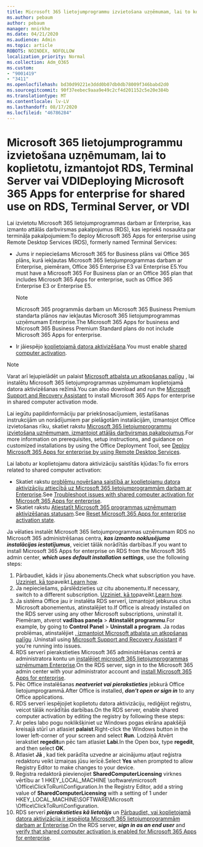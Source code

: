 ```yaml
---
title: Microsoft 365 lietojumprogrammu izvietošana uzņēmumam, lai to koplietotu, izmantojot RDS, Terminal Server vai VDI
ms.author: pebaum
author: pebaum
manager: mnirkhe
ms.date: 04/21/2020
ms.audience: Admin
ms.topic: article
ROBOTS: NOINDEX, NOFOLLOW
localization_priority: Normal
ms.collection: Adm_O365
ms.custom:
- "9001419"
- "3411"
ms.openlocfilehash: bd30d99221e3ddd0b07db0db78009f346babd2d0
ms.sourcegitcommit: 90f37eebec9aaa9e49c2cf4d201152c5e20e384b
ms.translationtype: MT
ms.contentlocale: lv-LV
ms.lasthandoff: 08/17/2020
ms.locfileid: "46786284"
---
```

# <a name="deploying-microsoft-365-apps-for-enterprise-for-shared-use-on-rds-terminal-server-or-vdi"></a><span data-ttu-id="93c31-102">Microsoft 365 lietojumprogrammu izvietošana uzņēmumam, lai to koplietotu, izmantojot RDS, Terminal Server vai VDI</span><span class="sxs-lookup"><span data-stu-id="93c31-102">Deploying Microsoft 365 Apps for enterprise for shared use on RDS, Terminal Server, or VDI</span></span>

<span data-ttu-id="93c31-103">Lai izvietotu Microsoft 365 lietojumprogrammas darbam ar Enterprise, kas izmanto attālās darbvirsmas pakalpojumus (RDS), kas iepriekš nosaukta par termināļa pakalpojumiem:</span><span class="sxs-lookup"><span data-stu-id="93c31-103">To deploy Microsoft 365 Apps for enterprise using Remote Desktop Services (RDS), formerly named Terminal Services:</span></span>
- <span data-ttu-id="93c31-104">Jums ir nepieciešams Microsoft 365 for Business plāns vai Office 365 plāns, kurā iekļautas Microsoft 365 lietojumprogrammas darbam ar Enterprise, piemēram, Office 365 Enterprise E3 vai Enterprise E5.</span><span class="sxs-lookup"><span data-stu-id="93c31-104">You must have a Microsoft 365 For Business plan or an Office 365 plan that includes Microsoft 365 Apps for enterprise, such as Office 365 Enterprise E3 or Enterprise E5.</span></span>
   > [!NOTE] 
   > <span data-ttu-id="93c31-105">Microsoft 365 programmās darbam un Microsoft 365 Business Premium standarta plānos nav iekļautas Microsoft 365 lietojumprogrammas uzņēmumam Enterprise.</span><span class="sxs-lookup"><span data-stu-id="93c31-105">The Microsoft 365 Apps for business and Microsoft 365 Business Premium Standard plans do not include Microsoft 365 Apps for enterprise.</span></span>
- <span data-ttu-id="93c31-106">Ir jāiespējo [koplietojamā datora aktivizēšana](https://docs.microsoft.com/DeployOffice/overview-shared-computer-activation).</span><span class="sxs-lookup"><span data-stu-id="93c31-106">You must enable [shared computer activation](https://docs.microsoft.com/DeployOffice/overview-shared-computer-activation).</span></span>

> [!NOTE]
> <span data-ttu-id="93c31-107">Varat arī lejupielādēt un palaist [Microsoft atbalsta un atkopšanas palīgu](https://aka.ms/SaRA_OfficeSCA_M365Portal) , lai instalētu Microsoft 365 lietojumprogrammas uzņēmumam koplietojamā datora aktivizēšanas režīmā.</span><span class="sxs-lookup"><span data-stu-id="93c31-107">You can also download and run the [Microsoft Support and Recovery Assistant](https://aka.ms/SaRA_OfficeSCA_M365Portal) to install Microsoft 365 Apps for enterprise in shared computer activation mode.</span></span>

<span data-ttu-id="93c31-108">Lai iegūtu papildinformāciju par priekšnosacījumiem, iestatīšanas instrukcijām un norādījumiem par pielāgotām instalācijām, izmantojot Office izvietošanas rīku, skatiet rakstu [Microsoft 365 lietojumprogrammu izvietošana uzņēmumam, izmantojot attālās darbvirsmas pakalpojumus](https://docs.microsoft.com/DeployOffice/deploy-microsoft-365-apps-remote-desktop-services).</span><span class="sxs-lookup"><span data-stu-id="93c31-108">For more information on prerequisites, setup instructions, and guidance on customized installations by using the Office Deployment Tool, see [Deploy Microsoft 365 Apps for enterprise by using Remote Desktop Services](https://docs.microsoft.com/DeployOffice/deploy-microsoft-365-apps-remote-desktop-services).</span></span>

<span data-ttu-id="93c31-109">Lai labotu ar koplietojamu datora aktivizāciju saistītās kļūdas:</span><span class="sxs-lookup"><span data-stu-id="93c31-109">To fix errors related to shared computer activation:</span></span>
- <span data-ttu-id="93c31-110">Skatiet rakstu [problēmu novēršana saistībā ar koplietojamu datora aktivizāciju attiecībā uz Microsoft 365 lietojumprogrammām darbam ar Enterprise](https://docs.microsoft.com/DeployOffice/troubleshoot-shared-computer-activation).</span><span class="sxs-lookup"><span data-stu-id="93c31-110">See [Troubleshoot issues with shared computer activation for Microsoft 365 Apps for enterprise](https://docs.microsoft.com/DeployOffice/troubleshoot-shared-computer-activation).</span></span>
- <span data-ttu-id="93c31-111">Skatiet rakstu [Atiestatīt Microsoft 365 programmas uzņēmumam aktivizēšanas statusam](https://go.microsoft.com/fwlink/?linkid=2109218).</span><span class="sxs-lookup"><span data-stu-id="93c31-111">See [Reset Microsoft 365 Apps for enterprise activation state](https://go.microsoft.com/fwlink/?linkid=2109218).</span></span>

<span data-ttu-id="93c31-112">Ja vēlaties instalēt Microsoft 365 lietojumprogrammas uzņēmumam RDS no Microsoft 365 administrēšanas centra, ***kas izmanto noklusējuma instalācijas iestatījumus***, veiciet tālāk norādītās darbības.</span><span class="sxs-lookup"><span data-stu-id="93c31-112">If you want to install Microsoft 365 Apps for enterprise on RDS from the Microsoft 365 admin center, ***which uses default installation settings***, use the following steps:</span></span>

1.    <span data-ttu-id="93c31-113">Pārbaudiet, kāds ir jūsu abonements.</span><span class="sxs-lookup"><span data-stu-id="93c31-113">Check what subscription you have.</span></span> <span data-ttu-id="93c31-114">[Uzziniet, kā to](https://docs.microsoft.com/microsoft-365/admin/admin-overview/what-subscription-do-i-have)paveikt.</span><span class="sxs-lookup"><span data-stu-id="93c31-114">[Learn how](https://docs.microsoft.com/microsoft-365/admin/admin-overview/what-subscription-do-i-have).</span></span>
2.    <span data-ttu-id="93c31-115">Ja nepieciešams, pārslēdzieties uz citu abonementu.</span><span class="sxs-lookup"><span data-stu-id="93c31-115">If necessary, switch to a different subscription.</span></span> <span data-ttu-id="93c31-116">[Uzziniet, kā to](https://docs.microsoft.com/microsoft-365/commerce/subscriptions/switch-to-a-different-plan)paveikt.</span><span class="sxs-lookup"><span data-stu-id="93c31-116">[Learn how](https://docs.microsoft.com/microsoft-365/commerce/subscriptions/switch-to-a-different-plan).</span></span>
3.    <span data-ttu-id="93c31-117">Ja sistēma Office jau ir instalēta RDS serverī, izmantojot jebkurus citus Microsoft abonementus, atinstalējiet to.</span><span class="sxs-lookup"><span data-stu-id="93c31-117">If Office is already installed on the RDS server using any other Microsoft subscriptions, uninstall it.</span></span> <span data-ttu-id="93c31-118">Piemēram, atverot **vadības paneļa**  >  **Atinstalēt programmu**.</span><span class="sxs-lookup"><span data-stu-id="93c31-118">For example, by going to **Control Panel** > **Uninstall a program**.</span></span> <span data-ttu-id="93c31-119">Ja rodas problēmas, atinstalējiet [, izmantojot Microsoft atbalsta un atkopšanas palīgu](https://aka.ms/SARA-OfficeUninstall-Alchemy) .</span><span class="sxs-lookup"><span data-stu-id="93c31-119">Uninstall using [Microsoft Support and Recovery Assistant](https://aka.ms/SARA-OfficeUninstall-Alchemy) if you're running into issues.</span></span>
4.    <span data-ttu-id="93c31-120">RDS serverī pierakstieties Microsoft 365 administrēšanas centrā ar administratora kontu un [instalējiet microsoft 365 lietojumprogrammas uzņēmumam Enterprise](https://portal.office.com/OLS/MySoftware.aspx).</span><span class="sxs-lookup"><span data-stu-id="93c31-120">On the RDS server, sign in to the Microsoft 365 admin center with your administrator account and [install Microsoft 365 Apps for enterprise](https://portal.office.com/OLS/MySoftware.aspx).</span></span>
5.    <span data-ttu-id="93c31-121">Pēc Office instalēšanas ***neatveriet vai pierakstieties*** jebkurā Office lietojumprogrammā.</span><span class="sxs-lookup"><span data-stu-id="93c31-121">After Office is installed, ***don't open or sign in*** to any Office applications.</span></span>
6.    <span data-ttu-id="93c31-122">RDS serverī iespējojiet koplietotu datora aktivizāciju, rediģējot reģistru, veicot tālāk norādītās darbības.</span><span class="sxs-lookup"><span data-stu-id="93c31-122">On the RDS server, enable shared computer activation by editing the registry by following these steps:</span></span>
   1. <span data-ttu-id="93c31-123">Ar peles labo pogu noklikšķiniet uz Windows pogas ekrāna apakšējā kreisajā stūrī un atlasiet **palaist**.</span><span class="sxs-lookup"><span data-stu-id="93c31-123">Right-click the Windows button in the lower left-corner of your screen and select **Run**.</span></span> <span data-ttu-id="93c31-124">Lodziņā Atvērt ierakstiet **regedit**un pēc tam atlasiet **Labi**.</span><span class="sxs-lookup"><span data-stu-id="93c31-124">In the Open box, type **regedit**, and then select **OK**.</span></span>
   2. <span data-ttu-id="93c31-125">Atlasiet **Jā** , kad tiek parādīta uzvedne ar aicinājumu atļaut reģistra redaktoru veikt izmaiņas jūsu ierīcē.</span><span class="sxs-lookup"><span data-stu-id="93c31-125">Select **Yes** when prompted to allow Registry Editor to make changes to your device.</span></span>
   3. <span data-ttu-id="93c31-126">Reģistra redaktorā pievienojiet **SharedComputerLicensing** virknes vērtību ar 1 HKEY_LOCAL_MACHINE \software\microsoft \Office\ClickToRun\Configuration.</span><span class="sxs-lookup"><span data-stu-id="93c31-126">In the Registry Editor, add a string value of **SharedComputerLicensing** with a setting of 1 under HKEY_LOCAL_MACHINE\SOFTWARE\Microsoft \Office\ClickToRun\Configuration.</span></span>
   4. <span data-ttu-id="93c31-127">RDS serverī ***pierakstieties kā lietotājs*** un [Pārbaudiet, vai koplietojamā datora aktivizācija ir iespējota Microsoft 365 lietojumprogrammām darbam ar Enterprise](https://docs.microsoft.com/DeployOffice/troubleshoot-shared-computer-activation#verify-that-activation-for-microsoft-365-apps-succeeded).</span><span class="sxs-lookup"><span data-stu-id="93c31-127">On the RDS server, ***sign in as an end user*** and [verify that shared computer activation is enabled for Microsoft 365 Apps for enterprise](https://docs.microsoft.com/DeployOffice/troubleshoot-shared-computer-activation#verify-that-activation-for-microsoft-365-apps-succeeded).</span></span>

